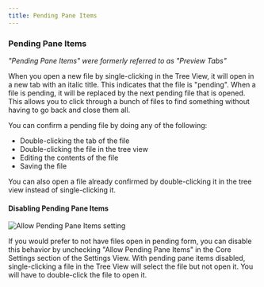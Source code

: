 ```yaml
---
title: Pending Pane Items
---
```

### Pending Pane Items

_"Pending Pane Items" were formerly referred to as "Preview Tabs"_

When you open a new file by single-clicking in the Tree View, it will open in a new tab with an italic title. This indicates that the file is "pending". When a file is pending, it will be replaced by the next pending file that is opened. This allows you to click through a bunch of files to find something without having to go back and close them all.

You can confirm a pending file by doing any of the following:

* Double-clicking the tab of the file
* Double-clicking the file in the tree view
* Editing the contents of the file
* Saving the file

You can also open a file already confirmed by double-clicking it in the tree view instead of single-clicking it.

#### Disabling Pending Pane Items

![Allow Pending Pane Items setting](../../images/allow-pending-pane-items.png "Allow Pending Pane Items setting")

If you would prefer to not have files open in pending form, you can disable this behavior by unchecking "Allow Pending Pane Items" in the Core Settings section of the Settings View. With pending pane items disabled, single-clicking a file in the Tree View will select the file but not open it. You will have to double-click the file to open it.

